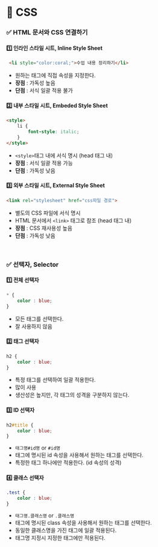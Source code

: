 # 📌 CSS
### ✅ HTML 문서와 CSS 연결하기
#### 1️⃣ 인라인 스타일 시트, Inline Style Sheet
```html
 <li style="color:coral;">수업 내용 정리하기</li>
```
- 원하는 태그에 직접 속성을 지정한다.
- **장점** : 가독성 높음
- **단점** : 서식 일괄 적용 불가

#### 2️⃣ 내부 스타일 시트, Embeded Style Sheet
```html
<style>
    li {
        font-style: italic;
    }
</style>
```
- `<style>`태그 내에 서식 명시 (head 태그 내)
- **장점** : 서식 일괄 적용 가능
- **단점** : 가독성 낮음

#### 3️⃣ 외부 스타일 시트, External Style Sheet
```html
<link rel="stylesheet" href="css파일 경로">
```
- 별도의 CSS 파일에 서식 명시
- HTML 문서에서 `<link>` 태그로 참조 (head 태그 내)
- **장점** : CSS 재사용성 높음
- **단점** : 가독성 낮음

<br>

### ✅ 선택자, Selector
#### 1️⃣ 전체 선택자
```css
* {
    color : blue;
}
```
- 모든 태그를 선택한다.
- 잘 사용하지 않음
#### 2️⃣ 태그 선택자
```css
h2 {
    color : blue;
}
```
- 특정 태그를 선택하여 일괄 적용한다.
- 많이 사용
- 생산성은 높지만, 각 태그의 성격을 구분하지 않는다.
#### 3️⃣ ID 선택자
```css
h2#title {
    color : blue;
}
```
- `태그명#id명` or `#id명`
- 태그에 명시된 id 속성을 사용해서 원하는 태그를 선택한다.
- 특정한 태그 하나에만 적용한다. (id 속성의 성격)
#### 4️⃣ 클래스 선택자
```css
.test {
    color : blue;
}
```
- `태그명.클래스명` or `.클래스명`
- 태그에 명시된 class 속성을 사용해서 원하는 태그를 선택한다.
- 동일한 클래스명을 가진 태그에 일괄 적용된다.
- 태그명 지정시 지정한 태그에만 적용된다.